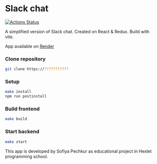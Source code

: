 # Slack chat

[![Actions Status](https://github.com/SofiaPechkur/frontend-project-12/actions/workflows/hexlet-check.yml/badge.svg)](https://github.com/SofiaPechkur/frontend-project-12/actions)

A simplified version of Slack chat.
Created on React & Redux. Build with vite.

App available on [Render](https://????????/)

### Clone repository

```bash
git clone https://???????????
```

### Setup

```bash
make install
npm run postinstall
```

### Build frontend

```bash
make build
```

### Start backend

```bash
make start
```

This app is developed by Sofiya Pechkur as educational project in Hexlet programming school.